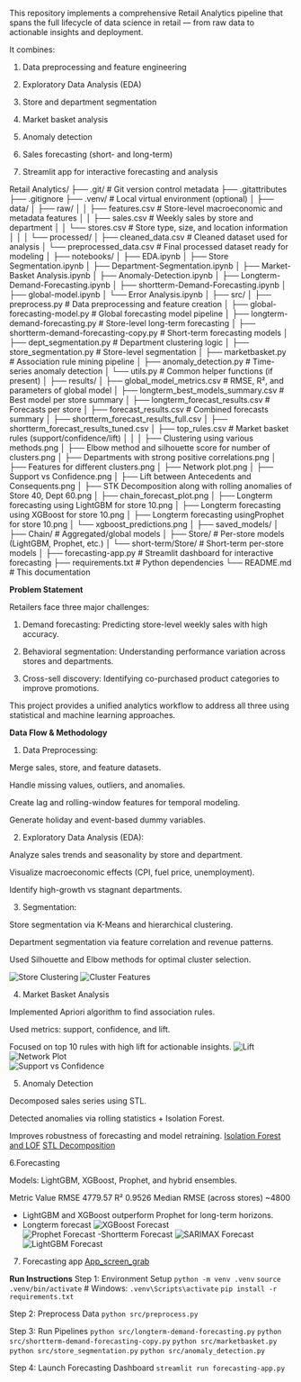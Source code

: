 This repository implements a comprehensive Retail Analytics pipeline that spans the full lifecycle of data science in retail — from raw data to actionable insights and deployment.

It combines:

 1. Data preprocessing and feature engineering

 2. Exploratory Data Analysis (EDA)

 3. Store and department segmentation

 4. Market basket analysis

 5. Anomaly detection

 6. Sales forecasting (short- and long-term)

 7. Streamlit app for interactive forecasting and analysis


Retail Analytics/
├── .git/                          # Git version control metadata
├── .gitattributes
├── .gitignore
├── .venv/                         # Local virtual environment (optional)
│
├── data/
│   ├── raw/
│   │   ├── features.csv           # Store-level macroeconomic and metadata features
│   │   ├── sales.csv              # Weekly sales by store and department
│   │   └── stores.csv             # Store type, size, and location information
│   │
│   └── processed/
│       ├── cleaned_data.csv       # Cleaned dataset used for analysis
│       └── preprocessed_data.csv  # Final processed dataset ready for modeling
│
├── notebooks/
│   ├── EDA.ipynb
│   ├── Store Segmentation.ipynb
│   ├── Department-Segmentation.ipynb
│   ├── Market-Basket Analysis.ipynb
│   ├── Anomaly-Detection.ipynb
│   ├── Longterm-Demand-Forecasting.ipynb
│   ├── shortterm-Demand-Forecasting.ipynb
│   ├── global-model.ipynb
│   └── Error Analysis.ipynb
│
├── src/
│   ├── preprocess.py                     # Data preprocessing and feature creation
│   ├── global-forecasting-model.py       # Global forecasting model pipeline
│   ├── longterm-demand-forecasting.py    # Store-level long-term forecasting
│   ├── shortterm-demand-forecasting-copy.py # Short-term forecasting models
│   ├── dept_segmentation.py              # Department clustering logic
│   ├── store_segmentation.py             # Store-level segmentation
│   ├── marketbasket.py                   # Association rule mining pipeline
│   ├── anomaly_detection.py              # Time-series anomaly detection
│   └── utils.py                          # Common helper functions (if present)
│
├── results/
│   ├── global_model_metrics.csv          # RMSE, R², and parameters of global model
│   ├── longterm_best_models_summary.csv  # Best model per store summary
│   ├── longterm_forecast_results.csv     # Forecasts per store
│   ├── forecast_results.csv              # Combined forecasts summary
│   ├── shortterm_forecast_results_full.csv
│   ├── shortterm_forecast_results_tuned.csv
│   ├── top_rules.csv                     # Market basket rules (support/confidence/lift)
│   │
│   ├── Clustering using various methods.png
│   ├── Elbow method and silhouette score for number of clusters.png
│   ├── Departments with strong positive correlations.png
│   ├── Features for different clusters.png
│   ├── Network plot.png
│   ├── Support vs Confidence.png
│   ├── Lift between Antecedents and Consequents.png
│   ├── STK Decomposition along with rolling anomalies of Store 40, Dept 60.png
│   ├── chain_forecast_plot.png
│   ├── Longterm forecasting using LightGBM for store 10.png
│   ├── Longterm forecasting using XGBoost for store 10.png
│   ├── Longterm forecasting usingProphet for store 10.png
│   └── xgboost_predictions.png
│
├── saved_models/
│   ├── Chain/                          # Aggregated/global models
│   ├── Store/                          # Per-store models (LightGBM, Prophet, etc.)
│   └── short-term/Store/               # Short-term per-store models
│
├── forecasting-app.py                  # Streamlit dashboard for interactive forecasting
├── requirements.txt                    # Python dependencies
└── README.md                           # This documentation


**Problem Statement**

Retailers face three major challenges:

1. Demand forecasting: Predicting store-level weekly sales with high accuracy.

2. Behavioral segmentation: Understanding performance variation across stores and departments.

3. Cross-sell discovery: Identifying co-purchased product categories to improve promotions.

This project provides a unified analytics workflow to address all three using statistical and machine learning approaches.

**Data Flow & Methodology**
1. Data Preprocessing:

Merge sales, store, and feature datasets.

Handle missing values, outliers, and anomalies.

Create lag and rolling-window features for temporal modeling.

Generate holiday and event-based dummy variables.

2. Exploratory Data Analysis (EDA):

Analyze sales trends and seasonality by store and department.

Visualize macroeconomic effects (CPI, fuel price, unemployment).

Identify high-growth vs stagnant departments.

3. Segmentation:

Store segmentation via K-Means and hierarchical clustering.

Department segmentation via feature correlation and revenue patterns.

Used Silhouette and Elbow methods for optimal cluster selection.

![Store Clustering](results/Clustering%20using%20various%20methods.png)
![Cluster Features](results/Features%20for%20different%20clusters.png)

4. Market Basket Analysis

Implemented Apriori algorithm to find association rules.

Used metrics: support, confidence, and lift.

Focused on top 10 rules with high lift for actionable insights.
![Lift](results/Lift%20between%201-1%20Antecedents%20and%20Consequents.png)  
![Network Plot](results/Network%20plot.png)  
![Support vs Confidence](results/Support%20vs%20Confidence.png)  

5. Anomaly Detection

Decomposed sales series using STL.

Detected anomalies via rolling statistics + Isolation Forest.

Improves robustness of forecasting and model retraining.
[Isolation Forest and LOF]("results/results\anomaly_detection_IF_LOF.png") 
[STL Decomposition]("results/STK%20Decomposition%20along%20with%20rolling%20anomalies%20of%20Store%203,%20Dept%2025.png") 
  
6.Forecasting

Models: LightGBM, XGBoost, Prophet, and hybrid ensembles.

Metric	Value
RMSE	4779.57
R²	0.9526
Median RMSE (across stores)	~4800

- LightGBM and XGBoost outperform Prophet for long-term horizons.
- Longterm forecast
![XGBoost Forecast](results/Longterm%20forecasting%20using%20XGBoost%20for%20store%2010.png)  
![Prophet Forecast](results/Longterm%20forecasting%20usingProphet%20for%20store%2010.png)
-Shortterm Forecast
![SARIMAX Forecast](results/shortterm%20forecasting%20using%20sarimax%20for%20store%2010.png)
![LightGBM Forecast](results/shortterm%20forecasting%20using%20LightGBM%20for%20store%2010.png)  

7. Forecasting app
[App_screen_grab](results/app.pdf)  


**Run Instructions**
Step 1: Environment Setup
`python -m venv .venv`
`source .venv/bin/activate`  # Windows: `.venv\Scripts\activate`
`pip install -r requirements.txt`

Step 2: Preprocess Data
`python src/preprocess.py`

Step 3: Run Pipelines
`python src/longterm-demand-forecasting.py`
`python src/shortterm-demand-forecasting-copy.py`
`python src/marketbasket.py`
`python src/store_segmentation.py`
`python src/anomaly_detection.py`

Step 4: Launch Forecasting Dashboard
`streamlit run forecasting-app.py`
